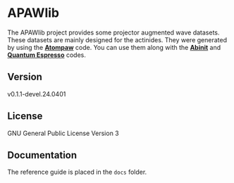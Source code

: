 # APAWlib

The APAWlib project provides some projector augmented wave datasets. These datasets are mainly designed for the actinides. They were generated by using the [**Atompaw**](http://users.wfu.edu/natalie/papers/pwpaw/man.html) code. You can use them along with the [**Abinit**](https://www.abinit.org) and [**Quantum Espresso**](http://www.quantum-espresso.org) codes.

## Version

v0.1.1-devel.24.0401

## License

GNU General Public License Version 3

## Documentation

The reference guide is placed in the `docs` folder.
